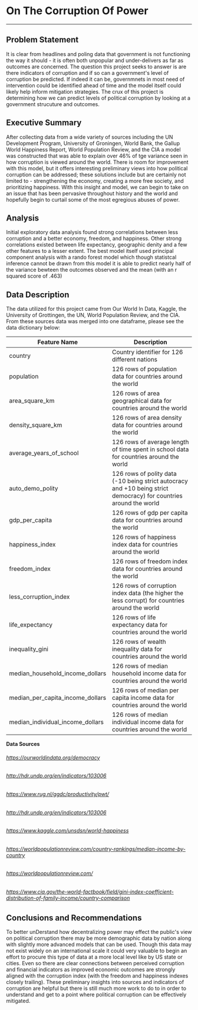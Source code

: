 # On The Corruption Of Power
---
## Problem Statement
It is clear from headlines and poling data that government is not functioning the way it should - it is often both unpopular and under-delivers as far as outcomes are concerned. The question this project seeks to answer is are there indicators of corruption and if so can a government's level of corruption be predicted. If indeed it can be, governmnets in most need of intervention could be identified ahead of time and the model itself could likely help inform mitigation strategies. The crux of this project is determining how we can predict levels of political corruption by looking at a government strucuture and outcomes.

## Executive Summary
After collecting data from a wide variety of sources including the UN Development Program, University of Groningen, World Bank, the Gallup World Happiness Report, World Population Review, and the CIA a model was constructed that was able to explain over 46% of tge variance seen in how corruption is viewed around the world. There is room for improvement with this model, but it offers interesting preliminary views into how political corruption can be addressed; these solutions include but are certainly not limited to - strengthening the economy, creating a more free society, and prioritizing happiness. With this insight and model, we can begin to take on an issue that has been pervasive throughout history and the world and hopefully begin to curtail some of the most egregious abuses of power.

## Analysis
Initial exploratory data analysis found strong correlations between less corruption and a better economy, freedom, and happiness. Other strong correlations existed between life expectancy, geographic denity and a few other features to a lesser extent. The best model itself used principal component analysis with a rando forest model which though statistcal inference cannot be drawn from this model it is able to predict nearly half of the variance bewteen the outcomes observed and the mean (with an r squared score of .463)
           
## Data Description
The data utilized for this project came from Our World In Data, Kaggle, the University of Grottingen, the UN, World Population Review, and the CIA. From these sources data was merged into one dataframe, please see the data dictionary below:

| Feature Name | Description |
|    -----     |   -------   |
| country | Country identifier for 126 different nations|
| population | 126 rows of population data for countries around the world |
| area_square_km | 126 rows of area geographical data for countries around the world |
| density_square_km | 126 rows of area density data for countries around the world |
| average_years_of_school | 126 rows of average length of time spent in school data for countries around the world |
| auto_demo_polity | 126 rows of polity data (-10 being strict autocracy and +10 being strict democracy) for countries around the world |
| gdp_per_capita | 126 rows of gdp per capita data for countries around the world |
| happiness_index | 126 rows of happiness index data for countries around the world |
| freedom_index | 126 rows of freedom index data for countries around the world |
| less_corruption_index | 126 rows of corruption index data (the higher the less corrupt) for countries around the world |
| life_expectancy | 126 rows of life expectancy data for countries around the world |
| inequality_gini | 126 rows of wealth inequality data for countries around the world |
| median_household_income_dollars | 126 rows of median household income data for countries around the world |
| median_per_capita_income_dollars | 126 rows of median per capita income data for countries around the world |
| median_individual_income_dollars | 126 rows of median individual income data for countries around the world |  

**Data Sources**
###### https://ourworldindata.org/democracy
###### http://hdr.undp.org/en/indicators/103006
###### https://www.rug.nl/ggdc/productivity/pwt/
###### http://hdr.undp.org/en/indicators/103006
###### https://www.kaggle.com/unsdsn/world-happiness
###### https://worldpopulationreview.com/country-rankings/median-income-by-country
###### https://worldpopulationreview.com/
###### https://www.cia.gov/the-world-factbook/field/gini-index-coefficient-distribution-of-family-income/country-comparison

## Conclusions and Recommendations
To better unDerstand how decentralizing power may effect the public's view on political corruption there may be more demographic data by nation along with slightly more advanced models that can be used. Though this data may not exist widely on an international scale it could very valuable to begin an effort to procure this type of data at a more local level like by US state or cities. Even so there are clear connections between perceived corruption and financial indicators as improved economic outcomes are strongly aligned with the corruption index (with the freedom and happiness indexes closely trailing). These preliminary insights into sources and indicators of corruption are helpful but there is still much more work to do to in order to understand and get to a point where political corruption can be effectively mitigated.